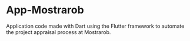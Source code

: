 # App-Mostrarob
Application code made with Dart using the Flutter framework to automate the project appraisal process at Mostrarob.
